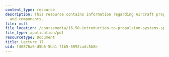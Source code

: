```yaml
---
content_type: resource
description: This resource contains information regarding Aircraft propulsion, configuration
  and components.
file: null
file_location: /coursemedia/16-50-introduction-to-propulsion-systems-spring-2012/f48876a6d5b65ba1f1b55092cadc5b8e_MIT16_50S12_lec17.pdf
file_type: application/pdf
resourcetype: Document
title: Lecture 17
uid: f48876a6-d5b6-5ba1-f1b5-5092cadc5b8e
---
```


